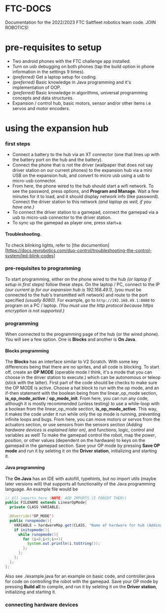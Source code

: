 # FTC-DOCS
Documentation for the 2022/2023 FTC Saltfleet robotics team code.
JOIN ROBOTICS!
# pre-requisites to setup
* Two android phones with the FTC challenge app installed.
* Turn on usb debugging on both phones (tap the build option in phone information in the settings 9 times).
* *(preferred)* Get a laptop setup for coding.
* *(preferred)* Basic knowledge in Java programming and it's implementation of OOP.
* *(preferred)* Basic knowledge in algorithms, universal programming concepts and data structures.
* Expansion / control hub, basic motors, sensor and/or other items i.e servos and motor encoders.
# using the expansion hub
### first steps
  - Connect a battery to the hub via an XT connector (one that lines up with the battery port on the hub and the battery).
  - Connect the phone that is not the driver (wallpaper that does not say driver station on our current phones) to the expansion hub via a mini USB on the expansion hub, and convert to micro usb using a usb to micro-usb connector.
  - From here, the phone wired to the hub should start a wifi network. To see the password, press options, and **Program and Manage**. Wait a few minutes for it to load, and it should display network info (like password). Connect the driver station to this network *(and laptop as well, if you have one.)*
  - To connect the driver station to a gamepad, connect the gamepad via a usb to micro-usb connector to the driver station.
  - To sync up the gamepad as player one, press start+a.
#### Troubleshooting.
To check blinking lights, refer to [the documention][https://docs.revrobotics.com/duo-control/troubleshooting-the-control-system/led-blink-codes]
### pre-requisites to programming
To start programming, either on the phone wired to the hub *(or laptop if setup in first steps)* follow these steps.
On the laptop / PC, connect to the IP *(our current ip for our expansion  hub is 192.168.49.1)*, (you must be connected to the hub's transmitted wifi network) and route to the port specified *(usually 8080)*. For example, go to `http://192.168.49.1:8080` to program on a PC / laptop. *(You must use the http protocol because https encryption is not supported.)*
### programming
When connected to the programming page of the hub (or the wired phone). You will see a few option. One is **Blocks** and another is **On Java**.
#### Blocks programming
  The **Blocks** has an interface similar to V2 Scratch. With some key differences being that there are no sprites, and all code is blocking.
  To start off, create an **OP MODE** (operable mode I think, it's a mode that you can choose in the driver station to execute.) which can be autonomous or teleop (stick with the latter).
  First part of the code should be checks to make sure the OP MODE is active. Choose a hat block to run with the op mode, and an if-then statement with the boolean being from the linear_op_mode section, **is_op_mode_active** / **op_mode_init**.
  From here, you can run any code, although it is mostly recommended (unless testing) to use a while-loop with a boolean from the linear_op_mode section, **is_op_mode_active**.
  This way, it makes the code under it run while only the op mode is running, preventing infinite loops and bugs.
  From here, you can move motors or servos from the actuators section, or use sensors from the sensors section *(Adding hardware devices is explained later on)*, and functions, logic, control and variables as well!
  To make the gamepad control the robot, map the *power*, *position*, or other values (dependent on the hardware) to keys on the gamepad in the gamepad section.
  Save your OP mode by pressing **Save OP mode** and run it by seleting it on the **Driver station**, initializing and starting it.
#### Java programming
  The **On Java** has an IDE with autofill, typehints, but no import utils (maybe later versions will) that supports all functionality of the Java programming language.
  An example file would be
  ```java
  // All imports here (NOTE: ADD IMPORTS (I FORGOT THEM))
  public FILENAME extends LinearOpMode{
    private CLASS VARIABLE;
  
    @Override('OP_MODE')
    public runopmode(){
      VARIABLE = hardwareMap.get(CLASS, "Name of hardware for hub (Adding hardware devices is explained later on)");
      if initopmode(){
        while runopmode(){
          for (i=0;i<5;i++){
            System.out.println(i.toString());
          };
        };
      };
    };  
};
  ```
  Also see ./example.java for an example on basic code, and controller.java for code on controlling the robot with the gamepad.
  Save your OP mode by pressing **Build all** to compile, and run it by seleting it on the **Driver station**, initializing and starting it.
### connecting hardware devices
